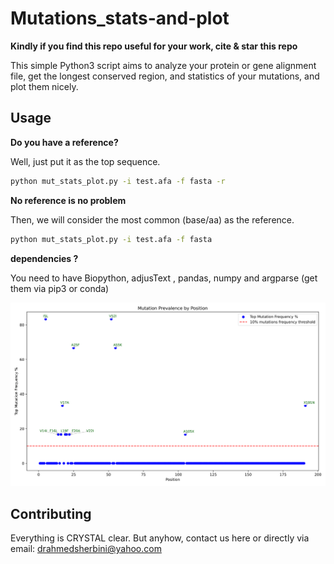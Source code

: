 # Mutations_stats-and-plot

**Kindly if you find this repo useful for your work, cite & star this repo**

This simple Python3 script aims to analyze your protein or gene alignment file, get the longest conserved region, and statistics of your mutations, and plot them nicely.

## Usage

**Do you have a reference?**


Well, just put it as the top sequence.

```bash
python mut_stats_plot.py -i test.afa -f fasta -r

```

**No reference is no problem** 

Then, we will consider the most common (base/aa) as the reference.

```bash
python mut_stats_plot.py -i test.afa -f fasta 

```

**dependencies ?** 

You need to have Biopython, adjusText , pandas, numpy and argparse (get them via pip3 or conda)

  ![alt text](https://github.com/AhmedElsherbini/Mutations_stats-and-plot/blob/main/mutations_per_position_atest.afa-1.png)


## Contributing
Everything is CRYSTAL clear. But anyhow, contact us here or directly via email: drahmedsherbini@yahoo.com

